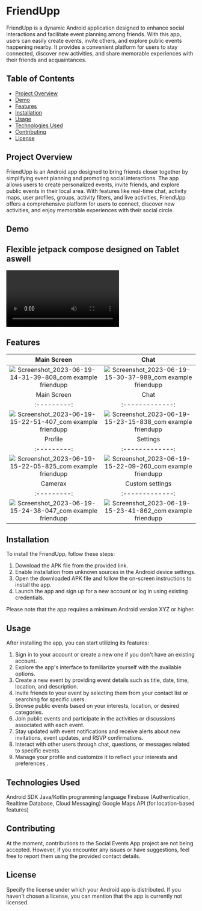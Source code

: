 # FriendUpp

FriendUpp is a dynamic Android application designed to enhance social interactions and facilitate event planning among friends. With this app, users can easily create events, invite others, and explore public events happening nearby. It provides a convenient platform for users to stay connected, discover new activities, and share memorable experiences with their friends and acquaintances.

## Table of Contents
- [Project Overview](#project-overview)
- [Demo](#demo)
- [Features](#features)
- [Installation](#installation)
- [Usage](#usage)
- [Technologies Used](#technologies-used)
- [Contributing](#contributing)
- [License](#license)

## Project Overview
FriendUpp is an Android app designed to bring friends closer together by simplifying event planning and promoting social interactions. The app allows users to create personalized events, invite friends, and explore public events in their local area. With features like real-time chat, activity maps, user profiles, groups, activity filters, and live activities, FriendUpp offers a comprehensive platform for users to connect, discover new activities, and enjoy memorable experiences with their social circle.

## Demo
<h2>Flexible jetpack compose designed on Tablet aswell</h2>
<video src="https://github.com/adampalkowski/FriendUpp/assets/50372825/a6254f56-4b31-4b4a-8804-130ab062a100" controls></video>

## Features

| Main Screen | Chat |
| :---------: | :-------------: |
|![Screenshot_2023-06-19-14-31-39-808_com example friendupp](https://github.com/adampalkowski/FriendUpp/assets/50372825/02f21a3c-90c0-4816-9bd1-93d604cb5cd8)| ![Screenshot_2023-06-19-15-30-37-989_com example friendupp](https://github.com/adampalkowski/FriendUpp/assets/50372825/b064b0d6-b663-419b-bf65-f3ac287c5c85)|
| Main Screen | Chat |
| :---------: | :-------------: |
|![Screenshot_2023-06-19-15-22-51-407_com example friendupp](https://github.com/adampalkowski/FriendUpp/assets/50372825/2bb386e9-a5b0-4ceb-b287-56c63720b280) | ![Screenshot_2023-06-19-15-23-15-838_com example friendupp](https://github.com/adampalkowski/FriendUpp/assets/50372825/5aa4c04b-38bc-4fda-803f-ee760118d16f)|
| Profile | Settings |
| :---------: | :-------------: |
|![Screenshot_2023-06-19-15-22-05-825_com example friendupp](https://github.com/adampalkowski/FriendUpp/assets/50372825/49460d06-4e92-4c3f-9817-38bdb015c9d6) | ![Screenshot_2023-06-19-15-22-09-260_com example friendupp](https://github.com/adampalkowski/FriendUpp/assets/50372825/ebeff398-c916-46c9-aa8c-570e86cf9ae7)|
| Camerax | Custom settings |
| :---------: | :-------------: |
|![Screenshot_2023-06-19-15-24-38-047_com example friendupp](https://github.com/adampalkowski/FriendUpp/assets/50372825/9e7b9146-0e45-464e-85ee-677c8b6c8f0b)|![Screenshot_2023-06-19-15-23-41-862_com example friendupp](https://github.com/adampalkowski/FriendUpp/assets/50372825/2f721a23-ba96-425d-805a-eb791a4c39b0)|

## Installation
To install the FriendUpp, follow these steps:

1. Download the APK file from the provided link.
2. Enable installation from unknown sources in the Android device settings.
3. Open the downloaded APK file and follow the on-screen instructions to install the app.
4. Launch the app and sign up for a new account or log in using existing credentials.

Please note that the app requires a minimum Android version XYZ or higher.
## Usage

After installing the app, you can start utilizing its features:
1. Sign in to your account or create a new one if you don't have an existing account.
2. Explore the app's interface to familiarize yourself with the available options. 
3. Create a new event by providing event details such as title, date, time, location, and description. 
4. Invite friends to your event by selecting them from your contact list or searching for specific users. 
5. Browse public events based on your interests, location, or desired categories. 
6. Join public events and participate in the activities or discussions associated with each event. 
7. Stay updated with event notifications and receive alerts about new invitations, event updates, and RSVP confirmations. 
8. Interact with other users through chat, questions, or messages related to specific events. 
9. Manage your profile and customize it to reflect your interests and preferences .




## Technologies Used

Android SDK
Java/Kotlin programming language
Firebase (Authentication, Realtime Database, Cloud Messaging)
Google Maps API (for location-based features)

## Contributing

At the moment, contributions to the Social Events App project are not being accepted. However, if you encounter any issues or have suggestions, feel free to report them using the provided contact details.

## License

Specify the license under which your Android app is distributed. If you haven't chosen a license, you can mention that the app is currently not licensed.
